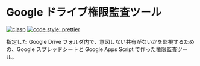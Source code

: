 # Google ドライブ権限監査ツール

[![clasp](https://img.shields.io/badge/built%20with-clasp-4285f4.svg?style=flat-square)](https://github.com/google/clasp) [![code style: prettier](https://img.shields.io/badge/code_style-prettier-ff69b4.svg?style=flat-square)](https://github.com/prettier/prettier)

指定した Google Drive フォルダ内で、意図しない共有がないかを監視するための、Google スプレッドシートと Google Apps Script で作った権限監査ツール。
